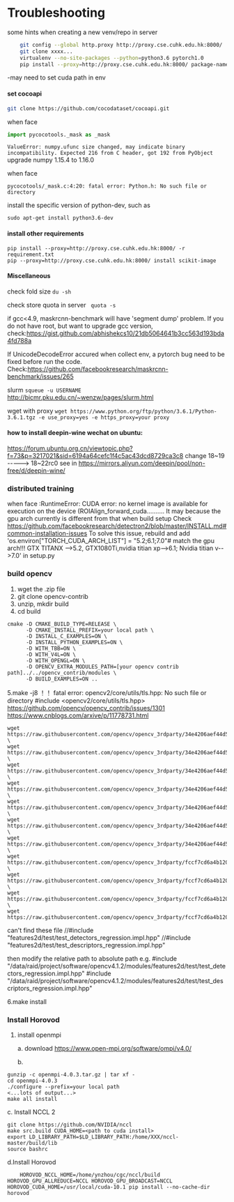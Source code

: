 # Troubleshooting
some hints when creating a new venv/repo in server

```bash
    git config --global http.proxy http://proxy.cse.cuhk.edu.hk:8000/
    git clone xxxx...
    virtualenv --no-site-packages --python=python3.6 pytorch1.0
    pip install --proxy=http://proxy.cse.cuhk.edu.hk:8000/ package-name
```

-may need to set cuda path in env

#### set cocoapi

  ```bash
  git clone https://github.com/cocodataset/cocoapi.git
```

when face
```python
import pycocotools._mask as _mask
```

`ValueError: numpy.ufunc size changed, may indicate binary incompatibility. Expected 216 from C header, got 192 from PyObject`
upgrade numpy 1.15.4 to 1.16.0

when face 
```
pycocotools/_mask.c:4:20: fatal error: Python.h: No such file or directory
```
install the specific version of python-dev, such as 
```
sudo apt-get install python3.6-dev
```

#### install other requirements
```  
pip install --proxy=http://proxy.cse.cuhk.edu.hk:8000/ -r requirement.txt
pip --proxy=http://proxy.cse.cuhk.edu.hk:8000/ install scikit-image

```

#### Miscellaneous
check fold size `du -sh`

check store quota in server ` quota -s`

if gcc<4.9, maskrcnn-benchmark will have 'segment dump' problem. If you do not have root, but want to upgrade gcc version, check:https://gist.github.com/abhishekcs10/21db5064641b3cc563d193bda4fd788a

If UnicodeDecodeError accured when collect env, a pytorch bug need to be fixed before run the code. Check:https://github.com/facebookresearch/maskrcnn-benchmark/issues/265

slurm
`squeue -u USERNAME`
http://bicmr.pku.edu.cn/~wenzw/pages/slurm.html

wget with proxy
`wget https://www.python.org/ftp/python/3.6.1/Python-3.6.1.tgz -e use_proxy=yes -e https_proxy=your proxy`

#### how to install deepin-wine wechat on ubuntu:
https://forum.ubuntu.org.cn/viewtopic.php?f=73&p=3217021&sid=6194a64cefc1f4c5ac43dcd8729ca3c8
change 18~19 ----->  18~22rc0
see in https://mirrors.aliyun.com/deepin/pool/non-free/d/deepin-wine/

### distributed training
when face :RuntimeError: CUDA error: no kernel image is available for execution on the device (ROIAlign_forward_cuda..........
It may because the gpu arch currently is different from that when build setup
Check https://github.com/facebookresearch/detectron2/blob/master/INSTALL.md#common-installation-issues
To solve this issue, rebuild and add 'os.environ["TORCH_CUDA_ARCH_LIST"] = "5.2;6.1;7.0"# match the gpu arch!!! GTX TITANX -->5.2, GTX1080Ti,nvidia titian xp-->6.1; Nvidia titian v-->7.0' in setup.py

### build opencv
1. wget the .zip file
2. git clone opencv-contrib 
3. unzip, mkdir build
4. cd build
```
cmake -D CMAKE_BUILD_TYPE=RELEASE \
      -D CMAKE_INSTALL_PREFIX=your local path \
      -D INSTALL_C_EXAMPLES=ON \
      -D INSTALL_PYTHON_EXAMPLES=ON \
      -D WITH_TBB=ON \
      -D WITH_V4L=ON \
      -D WITH_OPENGL=ON \
      -D OPENCV_EXTRA_MODULES_PATH=[your opencv contrib path]../../opencv_contrib/modules \
      -D BUILD_EXAMPLES=ON ..

```
5.make -j8
！！
fatal error: opencv2/core/utils/tls.hpp: No such file or directory
 #include <opencv2/core/utils/tls.hpp>
 https://github.com/opencv/opencv_contrib/issues/1301
 https://www.cnblogs.com/arxive/p/11778731.html
 
 
 ```
 wget https://raw.githubusercontent.com/opencv/opencv_3rdparty/34e4206aef44d50e6bbcd0ab06354b52e7466d26/boostdesc_lbgm.i \
 wget https://raw.githubusercontent.com/opencv/opencv_3rdparty/34e4206aef44d50e6bbcd0ab06354b52e7466d26/boostdesc_binboost_256.i \
 wget https://raw.githubusercontent.com/opencv/opencv_3rdparty/34e4206aef44d50e6bbcd0ab06354b52e7466d26/boostdesc_binboost_128.i \
 wget https://raw.githubusercontent.com/opencv/opencv_3rdparty/34e4206aef44d50e6bbcd0ab06354b52e7466d26/boostdesc_binboost_064.i \
 wget https://raw.githubusercontent.com/opencv/opencv_3rdparty/34e4206aef44d50e6bbcd0ab06354b52e7466d26/boostdesc_bgm_hd.i \
 wget https://raw.githubusercontent.com/opencv/opencv_3rdparty/34e4206aef44d50e6bbcd0ab06354b52e7466d26/boostdesc_bgm_bi.i \
 wget https://raw.githubusercontent.com/opencv/opencv_3rdparty/34e4206aef44d50e6bbcd0ab06354b52e7466d26/boostdesc_bgm.i \
 wget https://raw.githubusercontent.com/opencv/opencv_3rdparty/fccf7cd6a4b12079f73bbfb21745f9babcd4eb1d/vgg_generated_120.i \
 wget https://raw.githubusercontent.com/opencv/opencv_3rdparty/fccf7cd6a4b12079f73bbfb21745f9babcd4eb1d/vgg_generated_64.i \
 wget https://raw.githubusercontent.com/opencv/opencv_3rdparty/fccf7cd6a4b12079f73bbfb21745f9babcd4eb1d/vgg_generated_48.i \
 wget https://raw.githubusercontent.com/opencv/opencv_3rdparty/fccf7cd6a4b12079f73bbfb21745f9babcd4eb1d/vgg_generated_80.i
 ```
 
 
 
 
 
 can't find these file
//#include "features2d/test/test_detectors_regression.impl.hpp"
//#include "features2d/test/test_descriptors_regression.impl.hpp"

then modify the relative path to absolute path
 e.g.
#include "/data/raid/project/software/opencv4.1.2/modules/features2d/test/test_detectors_regression.impl.hpp"
#include "/data/raid/project/software/opencv4.1.2/modules/features2d/test/test_descriptors_regression.impl.hpp"

6.make install
### Install Horovod

1. install openmpi

    a. download https://www.open-mpi.org/software/ompi/v4.0/
    
    b. 
```
gunzip -c openmpi-4.0.3.tar.gz | tar xf -
cd openmpi-4.0.3
./configure --prefix=your local path
<...lots of output...>
make all install
```
c. Install NCCL 2 
```
git clone https://github.com/NVIDIA/nccl
make src.build CUDA_HOME=<path to cuda install>
export LD_LIBRARY_PATH=$LD_LIBRARY_PATH:/home/XXX/nccl-master/build/lib
source bashrc
```
d.Install Horovod
```
    HOROVOD_NCCL_HOME=/home/ynzhou/cgc/nccl/build HOROVOD_GPU_ALLREDUCE=NCCL HOROVOD_GPU_BROADCAST=NCCL HOROVOD_CUDA_HOME=/usr/local/cuda-10.1 pip install --no-cache-dir horovod
```
